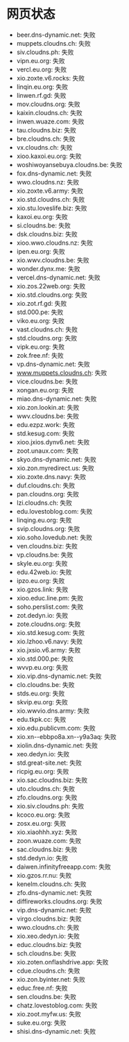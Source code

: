 # 网页状态
- beer.dns-dynamic.net: 失败
- muppets.cloudns.ch: 失败
- siv.cloudns.ph: 失败
- vipn.eu.org: 失败
- vercl.eu.org: 失败
- xio.zoxte.v6.rocks: 失败
- linqin.eu.org: 失败
- linwen.rf.gd: 失败
- mov.cloudns.org: 失败
- kaixin.cloudns.ch: 失败
- inwen.wuaze.com: 失败
- tau.cloudns.biz: 失败
- bre.cloudns.ch: 失败
- vx.cloudns.ch: 失败
- xioo.kaxoi.eu.org: 失败
- woshiwoyansebuya.cloudns.be: 失败
- fox.dns-dynamic.net: 失败
- wwo.cloudns.nz: 失败
- xio.zoxte.v6.army: 失败
- xio.std.cloudns.ch: 失败
- xio.stu.loveslife.biz: 失败
- kaxoi.eu.org: 失败
- si.cloudns.be: 失败
- dsk.cloudns.biz: 失败
- xioo.wwo.cloudns.nz: 失败
- ipen.eu.org: 失败
- xio.wwv.cloudns.be: 失败
- wonder.dynx.me: 失败
- vercel.dns-dynamic.net: 失败
- xio.zos.22web.org: 失败
- xio.std.cloudns.org: 失败
- xio.zot.rf.gd: 失败
- std.000.pe: 失败
- viko.eu.org: 失败
- vast.cloudns.ch: 失败
- std.cloudns.org: 失败
- vipk.eu.org: 失败
- zok.free.nf: 失败
- vp.dns-dynamic.net: 失败
- www.muppets.cloudns.ch: 失败
- vice.cloudns.be: 失败
- xongan.eu.org: 失败
- miao.dns-dynamic.net: 失败
- xio.zon.lookin.at: 失败
- wwv.cloudns.be: 失败
- edu.ezpz.work: 失败
- std.kesug.com: 失败
- xioo.jxios.dynv6.net: 失败
- zoot.unaux.com: 失败
- skyo.dns-dynamic.net: 失败
- xio.zon.myredirect.us: 失败
- xio.zoxte.dns.navy: 失败
- duf.cloudns.ch: 失败
- pan.cloudns.org: 失败
- lzi.cloudns.ch: 失败
- edu.lovestoblog.com: 失败
- linqing.eu.org: 失败
- svip.cloudns.org: 失败
- xio.soho.lovedub.net: 失败
- ven.cloudns.biz: 失败
- vp.cloudns.be: 失败
- skyle.eu.org: 失败
- edu.42web.io: 失败
- ipzo.eu.org: 失败
- xio.gzos.link: 失败
- xioo.educ.line.pm: 失败
- soho.perslist.com: 失败
- zot.dedyn.io: 失败
- zote.cloudns.org: 失败
- xio.std.kesug.com: 失败
- xio.lzhoo.v6.navy: 失败
- xio.jxsio.v6.army: 失败
- xio.std.000.pe: 失败
- wvvp.eu.org: 失败
- xio.vip.dns-dynamic.net: 失败
- clo.cloudns.be: 失败
- stds.eu.org: 失败
- skvip.eu.org: 失败
- xio.wwvio.dns.army: 失败
- edu.tkpk.cc: 失败
- xio.edu.publicvm.com: 失败
- xio.xn--ebbpo8a.xn--y9a3aq: 失败
- xiolin.dns-dynamic.net: 失败
- xeo.dedyn.io: 失败
- std.great-site.net: 失败
- ricpig.eu.org: 失败
- xio.sac.cloudns.biz: 失败
- uto.cloudns.ch: 失败
- zfo.cloudns.org: 失败
- xio.siv.cloudns.ph: 失败
- kcoco.eu.org: 失败
- zosx.eu.org: 失败
- xio.xiaohhh.xyz: 失败
- zoon.wuaze.com: 失败
- sac.cloudns.biz: 失败
- std.dedyn.io: 失败
- daiwen.infinityfreeapp.com: 失败
- xio.gzos.rr.nu: 失败
- kenelm.cloudns.ch: 失败
- zfo.dns-dynamic.net: 失败
- diffireworks.cloudns.org: 失败
- vip.dns-dynamic.net: 失败
- virgo.cloudns.biz: 失败
- wwo.cloudns.ch: 失败
- xio.xeo.dedyn.io: 失败
- educ.cloudns.biz: 失败
- sch.cloudns.be: 失败
- xio.zoten.onflashdrive.app: 失败
- cdue.cloudns.ch: 失败
- xio.zon.byinter.net: 失败
- educ.free.nf: 失败
- sen.cloudns.be: 失败
- chatz.lovestoblog.com: 失败
- xio.zoot.myfw.us: 失败
- suke.eu.org: 失败
- shisi.dns-dynamic.net: 失败
